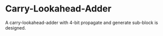 # Carry-Lookahead-Adder

A carry-lookahead-adder with 4-bit propagate and generate sub-block is designed.

